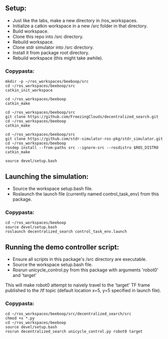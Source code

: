 ## Setup:

- Just like the labs, make a new directory in /ros_workspaces. 
- Initialize a catkin workspace in a new /src folder in that directory. 
- Build workspace. 
- Clone this repo into /src directory. 
- Rebuild workspace. 
- Clone stdr simulator into /src directory. 
- Install it from package root directory. 
- Rebuild workspace (this might take awhile).


### Copypasta:
```
mkdir -p ~/ros_workspaces/beeboop/src
cd ~/ros_workspaces/beeboop/src
catkin_init_workspace

cd ~/ros_workspaces/beeboop
catkin_make

cd ~/ros_workspaces/beeboop/src
git clone https://github.com/FreezingClouds/decentralized_search.git
cd ~/ros_workspaces/beeboop
catkin_make

cd ~/ros_workspaces/beeboop/src
git clone https://github.com/stdr-simulator-ros-pkg/stdr_simulator.git
cd ~/ros_workspaces/beeboop
rosdep install --from-paths src --ignore-src --rosdistro $ROS_DISTRO
catkin_make

source devel/setup.bash
```

## Launching the simulation:

- Source the workspace setup.bash file.
- Roslaunch the launch file (currently named control_task_env) from this package.

### Copypasta:
```
cd ~/ros_workspaces/beeboop
source devel/setup.bash
roslaunch decentralized_search control_task_env.launch
```

## Running the demo controller script:

- Ensure all scripts in this package's /src directory are executable.
- Source the workspace setup.bash file.
- Rosrun unicycle_control.py from this package with arguments 'robot0' and 'target'

This will make robot0 attempt to naively travel to the 'target' TF frame published to the /tf topic (default location x=5, y=5 specified in launch file).

### Copypasta:
```
cd ~/ros_workspaces/beeboop/src/decentralized_search/src
chmod +x *.py
cd ~/ros_workspaces/beeboop
source devel/setup.bash
rosrun decentralized_search unicycle_control.py robot0 target
```
